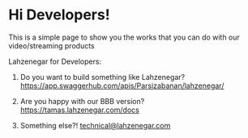 # Hi Developers!

This is a simple page to show you the works that you can do with our video/streaming products

Lahzenegar for Developers:

1. Do you want to build something like Lahzenegar?
https://app.swaggerhub.com/apis/Parsizabanan/lahzenegar/

2. Are you happy with our BBB version?
https://tamas.lahzenegar.com/docs

3. Something else?!
technical@lahzenegar.com
